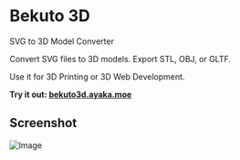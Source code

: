 # Bekuto 3D

SVG to 3D Model Converter

Convert SVG files to 3D models. Export STL, OBJ, or GLTF.

Use it for 3D Printing or 3D Web Development.

**Try it out: [bekuto3d.ayaka.moe](https://bekuto3d.ayaka.moe)**

## Screenshot

![Image](https://github.com/user-attachments/assets/05d55a11-ce45-402a-9221-95d191f5223b)
